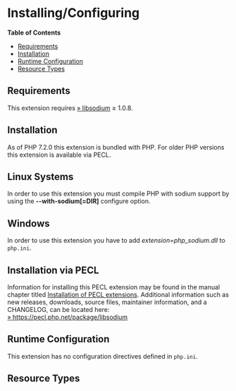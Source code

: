 Installing/Configuring
======================

**Table of Contents**

-   [Requirements](/sodium/setup.html#Requirements)
-   [Installation](/sodium/setup.html#Installation)
-   [Runtime Configuration](/sodium/setup.html#Runtime%20Configuration)
-   [Resource Types](/sodium/setup.html#Resource%20Types)

Requirements
------------

This extension requires
<a href="https://libsodium.org/" class="link external">» libsodium</a> ≥
1.0.8.

Installation
------------

As of PHP 7.2.0 this extension is bundled with PHP. For older PHP
versions this extension is available via PECL.

Linux Systems
-------------

In order to use this extension you must compile PHP with sodium support
by using the **--with-sodium\[=DIR\]** configure option.

Windows
-------

In order to use this extension you have to add
*extension=php\_sodium.dll* to `php.ini`.

Installation via PECL
---------------------

Information for installing this PECL extension may be found in the
manual chapter titled
<a href="/install/pecl.html" class="link">Installation of PECL extensions</a>.
Additional information such as new releases, downloads, source files,
maintainer information, and a CHANGELOG, can be located here:
<a href="https://pecl.php.net/package/libsodium" class="link external">» https://pecl.php.net/package/libsodium</a>

Runtime Configuration
---------------------

This extension has no configuration directives defined in `php.ini`.

Resource Types
--------------
